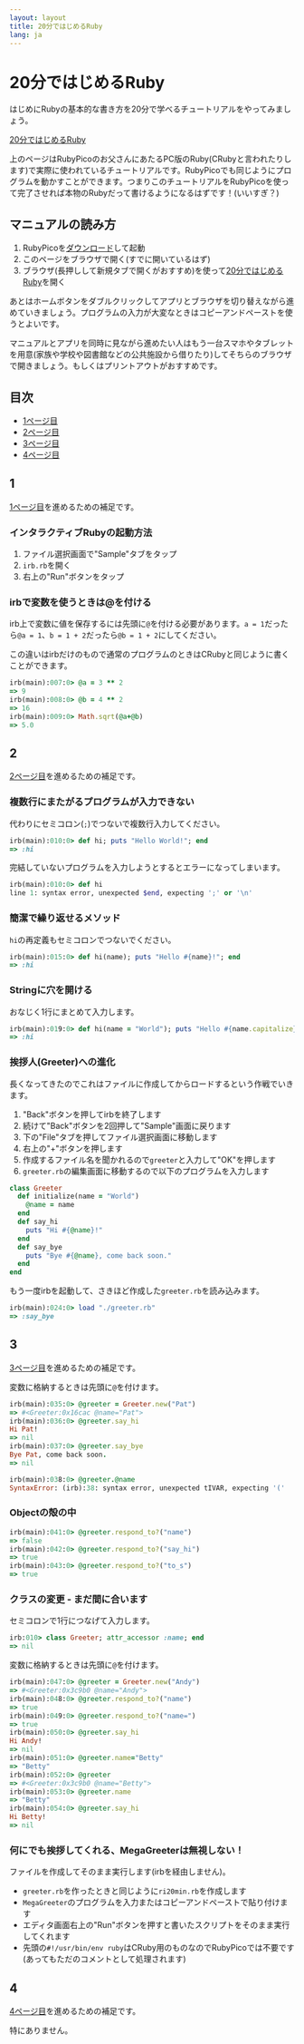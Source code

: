 ```yaml
---
layout: layout
title: 20分ではじめるRuby
lang: ja
---
```

# 20分ではじめるRuby

はじめにRubyの基本的な書き方を20分で学べるチュートリアルをやってみましょう。

[20分ではじめるRuby](https://www.ruby-lang.org/ja/documentation/quickstart/)

上のページはRubyPicoのお父さんにあたるPC版のRuby(CRubyと言われたりします)で実際に使われているチュートリアルです。RubyPicoでも同じようにプログラムを動かすことができます。つまりこのチュートリアルをRubyPicoを使って完了させれば本物のRubyだって書けるようになるはずです！(いいすぎ？)

## マニュアルの読み方
1. RubyPicoを[ダウンロード](../../download.html)して起動
2. このページをブラウザで開く(すでに開いているはず)
3. ブラウザ(長押しして新規タブで開くがおすすめ)を使って[20分ではじめるRuby](https://www.ruby-lang.org/ja/documentation/quickstart/)を開く

あとはホームボタンをダブルクリックしてアプリとブラウザを切り替えながら進めていきましょう。プログラムの入力が大変なときはコピーアンドペーストを使うとよいです。

マニュアルとアプリを同時に見ながら進めたい人はもう一台スマホやタブレットを用意(家族や学校や図書館などの公共施設から借りたり)してそちらのブラウザで開きましょう。もしくはプリントアウトがおすすめです。

## 目次
- [1ページ目](#section-2)
- [2ページ目](#section-3)
- [3ページ目](#section-6)
- [4ページ目](#section-8)

## 1
[1ページ目](https://www.ruby-lang.org/ja/documentation/quickstart/)を進めるための補足です。

### インタラクティブRubyの起動方法
1. ファイル選択画面で"Sample"タブをタップ
2. `irb.rb`を開く
3. 右上の"Run"ボタンをタップ

### irbで変数を使うときは@を付ける
irb上で変数に値を保存するには先頭に`@`を付ける必要があります。`a = 1`だったら`@a = 1`、`b = 1 + 2`だったら`@b = 1 + 2`にしてください。

この違いはirbだけのもので通常のプログラムのときはCRubyと同じように書くことができます。

```ruby
irb(main):007:0> @a = 3 ** 2
=> 9
irb(main):008:0> @b = 4 ** 2
=> 16
irb(main):009:0> Math.sqrt(@a+@b)
=> 5.0
```

## 2
[2ページ目](https://www.ruby-lang.org/ja/documentation/quickstart/2/)を進めるための補足です。

### 複数行にまたがるプログラムが入力できない
代わりにセミコロン(`;`)でつないで複数行入力してください。

```ruby
irb(main):010:0> def hi; puts "Hello World!"; end
=> :hi
```

完結していないプログラムを入力しようとするとエラーになってしまいます。

```ruby
irb(main):010:0> def hi
line 1: syntax error, unexpected $end, expecting ';' or '\n'
```

### 簡潔で繰り返せるメソッド
`hi`の再定義もセミコロンでつないでください。

```ruby
irb(main):015:0> def hi(name); puts "Hello #{name}!"; end
=> :hi
```

### Stringに穴を開ける
おなじく1行にまとめて入力します。

```ruby
irb(main):019:0> def hi(name = "World"); puts "Hello #{name.capitalize}!"; end
=> :hi
```

### 挨拶人(Greeter)への進化

長くなってきたのでこれはファイルに作成してからロードするという作戦でいきます。

1. "Back"ボタンを押してirbを終了します
2. 続けて"Back"ボタンを2回押して"Sample"画面に戻ります
3. 下の"File"タブを押してファイル選択画面に移動します
4. 右上の"+"ボタンを押します
5. 作成するファイル名を聞かれるので`greeter`と入力して"OK"を押します
6. `greeter.rb`の編集画面に移動するので以下のプログラムを入力します

```ruby
class Greeter
  def initialize(name = "World")
    @name = name
  end
  def say_hi
    puts "Hi #{@name}!"
  end
  def say_bye
    puts "Bye #{@name}, come back soon."
  end
end
```

もう一度irbを起動して、さきほど作成した`greeter.rb`を読み込みます。

```ruby
irb(main):024:0> load "./greeter.rb"
=> :say_bye
```

## 3
[3ページ目](https://www.ruby-lang.org/ja/documentation/quickstart/3/)を進めるための補足です。

変数に格納するときは先頭に`@`を付けます。

```ruby
irb(main):035:0> @greeter = Greeter.new("Pat")
=> #<Greeter:0x16cac @name="Pat">
irb(main):036:0> @greeter.say_hi
Hi Pat!
=> nil
irb(main):037:0> @greeter.say_bye
Bye Pat, come back soon.
=> nil
```

```ruby
irb(main):038:0> @greeter.@name
SyntaxError: (irb):38: syntax error, unexpected tIVAR, expecting '('
```

### Objectの殻の中

```ruby
irb(main):041:0> @greeter.respond_to?("name")
=> false
irb(main):042:0> @greeter.respond_to?("say_hi")
=> true
irb(main):043:0> @greeter.respond_to?("to_s")
=> true
```

### クラスの変更 - まだ間に合います

セミコロンで1行につなげて入力します。

```ruby
irb:010> class Greeter; attr_accessor :name; end
=> nil
```

変数に格納するときは先頭に`@`を付けます。

```ruby
irb(main):047:0> @greeter = Greeter.new("Andy")
=> #<Greeter:0x3c9b0 @name="Andy">
irb(main):048:0> @greeter.respond_to?("name")
=> true
irb(main):049:0> @greeter.respond_to?("name=")
=> true
irb(main):050:0> @greeter.say_hi
Hi Andy!
=> nil
irb(main):051:0> @greeter.name="Betty"
=> "Betty"
irb(main):052:0> @greeter
=> #<Greeter:0x3c9b0 @name="Betty">
irb(main):053:0> @greeter.name
=> "Betty"
irb(main):054:0> @greeter.say_hi
Hi Betty!
=> nil
```

### 何にでも挨拶してくれる、MegaGreeterは無視しない！

ファイルを作成してそのまま実行します(irbを経由しません)。

- `greeter.rb`を作ったときと同じように`ri20min.rb`を作成します
- `MegaGreeter`のプログラムを入力またはコピーアンドペーストで貼り付けます
- エディタ画面右上の"Run"ボタンを押すと書いたスクリプトをそのまま実行してくれます
- 先頭の`#!/usr/bin/env ruby`はCRuby用のものなのでRubyPicoでは不要です(あってもただのコメントとして処理されます)

## 4
[4ページ目](https://www.ruby-lang.org/ja/documentation/quickstart/4/)を進めるための補足です。

特にありません。

